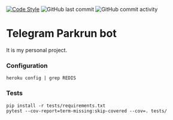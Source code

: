 [![Code Style](https://img.shields.io/badge/Code%20Style-PEP%208-blueviolet)](https://www.python.org/dev/peps/pep-0008/) 
![GitHub last commit](https://img.shields.io/github/last-commit/vol1ura/parkrun_bot)
![GitHub commit activity](https://img.shields.io/github/commit-activity/m/vol1ura/parkrun_bot)

# Telegram Parkrun bot

It is my personal project.

### Configuration

```shell
heroku config | grep REDIS
```

### Tests

```shell
pip install -r tests/requirements.txt
pytest --cov-report=term-missing:skip-covered --cov=. tests/
```